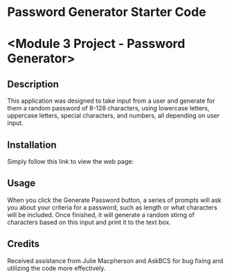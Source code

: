 # Password Generator Starter Code
# <Module 3 Project - Password Generator>

## Description

This application was designed to take input from a user and generate for them a random password of 8-128 characters, using lowercase letters, uppercase letters, special characters, and numbers, all depending on user input.

## Installation

Simply follow this link to view the web page: 

## Usage

When you click the Generate Password button, a series of prompts will ask you about your criteria for a password, such as length or what characters will be included. Once finished, it will generate a random stirng of characters based on this input and print it to the text box.

## Credits

Received assistance from Julie Macpherson and AskBCS for bug fixing and utilizing the code more effectively.